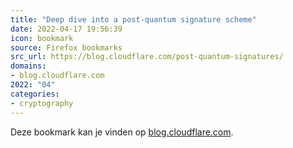 ```yaml
---
title: "Deep dive into a post-quantum signature scheme"
date: 2022-04-17 19:56:39
icon: bookmark
source: Firefox bookmarks
src_url: https://blog.cloudflare.com/post-quantum-signatures/
domains:
- blog.cloudflare.com
2022: "04"
categories:
- cryptography
---
```

Deze bookmark kan je vinden op [blog.cloudflare.com](https://blog.cloudflare.com/post-quantum-signatures/).
